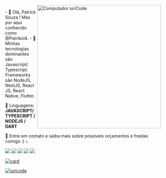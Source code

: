 

<img src="https://raw.githubusercontent.com/MicaelliMedeiros/micaellimedeiros/master/image/computer-illustration.png" min-width="400px" max-width="400px" width="400px" align="right" alt="Computador iuriCode">

<p align="left"> 
- 👋 Olá, Patrick Souza ! Mas por aqui conhecido como @Patrikol4.
- 👀 Minhas tecnologias dominantes são Javascript/ Typescript. Frameworks são NodeJS, NextJS, React JS, React Native, Flutter.
</p>

<p align="left">
  🦄 Linguagens: <strong>JAVASCRIPT/ TYPESCRIPT / NODEJS / DART</strong>
</p>


<p align="left">
  💌 Entre em contato e saiba mais sobre possíveis orçamentos e freelas comigo :)  ⤵️
</p>

<p align="left">
  <a href="#" alt="Gmail">
  <img src="https://img.shields.io/badge/-Gmail-FF0000?style=flat-square&labelColor=FF0000&logo=gmail&logoColor=white&link=LINK-DO-SEU-EMAIL" /></a>

  <a href="#" alt="Linkedin">
  <img src="https://img.shields.io/badge/-Linkedin-0e76a8?style=flat-square&logo=Linkedin&logoColor=white&link=LINK-DO-SEU-LINKEDIN" /></a>

  <a href="#" alt="WhatsApp">
  <img src="https://img.shields.io/badge/-WhatsApp-25d366?style=flat-square&labelColor=25d366&logo=whatsapp&logoColor=white&link=https://wa.me/5519991859540?text=Ol%C3%A1%2C+estou+interessado+em+contactar+seus+servi%C3%A7os+como+programador%2F+freela"/></a>

  <a href="#" alt="Facebook">
  <img src="https://img.shields.io/badge/-Facebook-3b5998?style=flat-square&labelColor=3b5998&logo=facebook&logoColor=white&link=LINK-DO-SEU-FACEBOOK"/></a>

  <a href="#" alt="Instagram">
  <img src="https://img.shields.io/badge/-Instagram-DF0174?style=flat-square&labelColor=DF0174&logo=instagram&logoColor=white&link=LINK-DO-SEU-INSTAGRAM"/></a>
</p>  


[![card](https://github-readme-stats.vercel.app/api?username=Patrikol4&theme=default)](https://github.com/anuraghazra/github-readme-stats)

[![iuricode](https://github-readme-stats.vercel.app/api/top-langs/?username=Patrikol4&hide=html&layout=compact=true&theme=default)](https://github.com/anuraghazra/github-readme-stats)

<!---
Patrikol4/Patrikol4 is a ✨ special ✨ repository because its `README.md` (this file) appears on your GitHub profile.
You can click the Preview link to take a look at your changes.
--->
